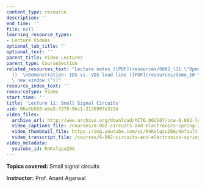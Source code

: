```yaml
---
content_type: resource
description: ''
end_time: ''
file: null
learning_resource_types:
- Lecture Videos
optional_tab_title: ''
optional_text: ''
parent_title: Video Lectures
parent_type: CourseSection
related_resources_text: "Lecture notes ([PDF](resources/6002_l11 \"Open in a new window.\"\
  ))  \nDemonstration: IDS vs. VDS load line ([PDF](resources/demo_10 \"Open in a\
  \ new window.\"))"
resource_index_text: ''
resourcetype: Video
start_time: ''
title: 'Lecture 11: Small Signal Circuits'
uid: 06a5b568-ebe5-7278-9bc1-2135907e523d
video_files:
  archive_url: http://www.archive.org/download/MIT6.002S07/ocw-6.002-lec-mit-10250-14oct2003-220k.mp4
  video_captions_file: /courses/6-002-circuits-and-electronics-spring-2007/853631ee24e257caa1210c24c3541894_R4KxlqsuZ0A.vtt
  video_thumbnail_file: https://img.youtube.com/vi/R4KxlqsuZ0A/default.jpg
  video_transcript_file: /courses/6-002-circuits-and-electronics-spring-2007/0c685c55c65225543fe56ee2b831975e_R4KxlqsuZ0A.pdf
video_metadata:
  youtube_id: R4KxlqsuZ0A
---
```


**Topics covered:** Small signal circuits

**Instructor:** Prof. Anant Agarwal